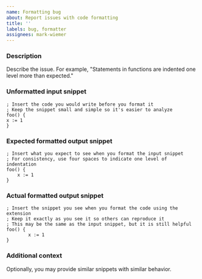 ```yaml
---
name: Formatting bug
about: Report issues with code formatting
title: ''
labels: bug, formatter
assignees: mark-wiemer
---
```


### Description

Describe the issue. For example, "Statements in functions are indented one level more than expected."

### Unformatted input snippet

```autohotkey
; Insert the code you would write before you format it
; Keep the snippet small and simple so it's easier to analyze
foo() {
x := 1
}
```

### Expected formatted output snippet

```autohotkey
; Insert what you expect to see when you format the input snippet
; For consistency, use four spaces to indicate one level of indentation
foo() {
    x := 1
}
```

### Actual formatted output snippet

```autohotkey
; Insert the snippet you see when you format the code using the extension
; Keep it exactly as you see it so others can reproduce it
; This may be the same as the input snippet, but it is still helpful
foo() {
        x := 1
}
```

### Additional context

Optionally, you may provide similar snippets with similar behavior.
